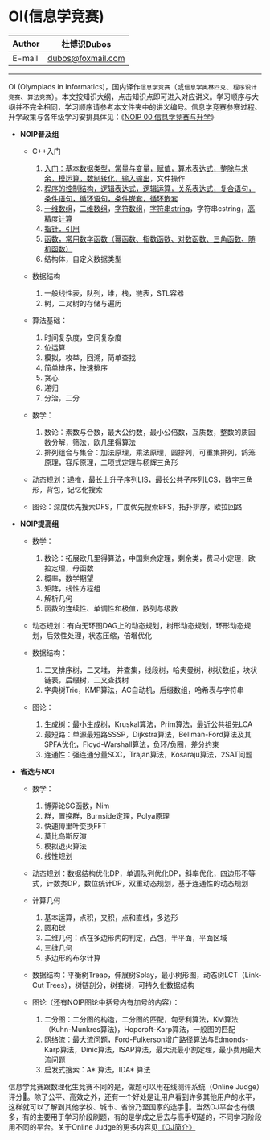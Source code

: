 OI(信息学竞赛)
======

|Author|杜博识Dubos|
|---|---|
|E-mail|dubos@foxmail.com|

------  

OI (Olympiads in Informatics)，国内译作`信息学竞赛`（或`信息学奥林匹克`、`程序设计竞赛`、`算法竞赛`）。本文按知识大纲，点击知识点即可进入对应讲义。学习顺序与大纲并不完全相同，学习顺序请参考本文件夹中的讲义编号。信息学竞赛参赛过程、升学政策与各年级学习安排具体见：《[NOIP 00 信息学竞赛与升学](/NOIP%2000%20信息学竞赛与升学.md)》

* **NOIP普及组**  
	* C++入门
		1. [入门：基本数据类型，常量与变量，赋值，算术表达式，整除与求余，模运算，数制转化，输入输出][NOIP 01 1]，文件操作
		3. [程序的控制结构，逻辑表达式，逻辑运算，关系表达式，复合语句，条件语句，循环语句，条件嵌套，循环嵌套][NOIP 02]
		4. [一维数组][NOIP 03 1]，[二维数组][NOIP 03 2]，[字符数组][NOIP 03 3]，[字符串string][NOIP 03 4]，字符串cstring，[高精度计算][NOIP 03 6]
		5. [指针，引用][NOIP 04]
		5. [函数，常用数学函数（幂函数、指数函数、对数函数、三角函数、随机函数）][NOIP 05 1]
		6. 结构体，自定义数据类型

	* 数据结构
		1. 一般线性表，队列，堆，栈，链表，STL容器
		2. 树，二叉树的存储与遍历
		
	* 算法基础：
		1. 时间复杂度，空间复杂度
		2. 位运算
		3. 模拟，枚举，回溯，简单查找
		4. 简单排序，快速排序
		5. 贪心
		6. 递归
		7. 分治，二分
	
	* 数学：
		1. 数论：素数与合数，最大公约数，最小公倍数，互质数，整数的质因数分解，筛法，欧几里得算法
		2. 排列组合与集合：加法原理，乘法原理，圆排列，可重集排列，鸽笼原理，容斥原理，二项式定理与杨辉三角形
	
	* 动态规划：递推，最长上升子序列LIS，最长公共子序列LCS，数字三角形，背包，记忆化搜索
		
	* 图论：深度优先搜索DFS，广度优先搜索BFS，拓扑排序，欧拉回路

* **NOIP提高组**  
 
	* 数学：
		1. 数论：拓展欧几里得算法，中国剩余定理，剩余类，费马小定理，欧拉定理，母函数
		2. 概率，数学期望
		3. 矩阵，线性方程组
		4. 解析几何
		5. 函数的连续性、单调性和极值，数列与级数
		
	* 动态规划：有向无环图DAG上的动态规划，树形动态规划，环形动态规划，后效性处理，状态压缩，倍增优化
	
	* 数据结构：
		1. 二叉排序树，二叉堆， 并查集，线段树，哈夫曼树，树状数组，块状链表，后缀树，二叉查找树  
		2. 字典树Trie，KMP算法，AC自动机，后缀数组，哈希表与字符串  
	
	* 图论：
		1. 生成树：最小生成树，Kruskal算法，Prim算法，最近公共祖先LCA  
		2. 最短路：单源最短路SSSP，Dijkstra算法，Bellman-Ford算法及其SPFA优化，Floyd-Warshall算法，负环/负圈，差分约束   
		3. 连通性：强连通分量SCC，Trajan算法，Kosaraju算法，2SAT问题

* **省选与NOI**

	* 数学：
		1. 博弈论SG函数，Nim
		2. 群，置换群，Burnside定理，Polya原理
		3. 快速傅里叶变换FFT
		4. 莫比乌斯反演
		5. 模拟退火算法
		6. 线性规划
		
	* 动态规划：数据结构优化DP，单调队列优化DP，斜率优化，四边形不等式，计数类DP，数位统计DP，双重动态规划，基于连通性的动态规划
		
	* 计算几何
		1. 基本运算，点积，叉积，点和直线，多边形
		2. 圆和球
		3. 二维几何：点在多边形内的判定，凸包，半平面，平面区域
		4. 三维几何
		5. 多边形的布尔计算 
		
	* 数据结构：平衡树Treap，伸展树Splay，最小树形图，动态树LCT（Link-Cut Trees），树链剖分，树套树，可持久化数据结构
		
	* 图论（还有NOIP图论中括号内有加号的内容）：   
		1. 二分图：二分图的构造，二分图的匹配，匈牙利算法，KM算法（Kuhn-Munkres算法)，Hopcroft-Karp算法，一般图的匹配
		2. 网络流：最大流问题，Ford-Fulkerson增广路径算法与Edmonds-Karp算法，Dinic算法，ISAP算法，最大流最小割定理，最小费用最大流问题  
		3. 启发式搜索：A* 算法，IDA* 算法  

信息学竞赛跟数理化生竞赛不同的是，做题可以用在线测评系统（Online Judge）评分:100:。除了公平、高效之外，还有一个好处是让用户看到许多其他用户的水平，这样就可以了解到其他学校、城市、省份乃至国家的选手:raising_hand:。当然OJ平台也有很多，有的主要用于学习阶段刷题，有的是学成之后去与高手切磋的，不同学习阶段用不同的平台。关于Online Judge的更多内容见[《OJ简介》](/NOIP%2000%20OJ简介.md)

[NOIP 01 1]:https://github.com/Duboshi/OI/blob/master/NOIP%2001%201%20C++%E5%85%A5%E9%97%A8.cpp
[NOIP 02]:https://github.com/Duboshi/OI/blob/master/NOIP%2002%20%E7%A8%8B%E5%BA%8F%E7%9A%84%E6%8E%A7%E5%88%B6%E7%BB%93%E6%9E%84.cpp
[NOIP 03 1]:https://github.com/Duboshi/OI/blob/master/NOIP%2003%201%20%E4%B8%80%E7%BB%B4%E6%95%B0%E7%BB%84.cpp
[NOIP 03 2]:https://github.com/Duboshi/OI/blob/master/NOIP%2003%202%20%E4%BA%8C%E7%BB%B4%E6%95%B0%E7%BB%84.cpp
[NOIP 03 3]:https://github.com/Duboshi/OI/blob/master/NOIP%2003%203%20%E5%AD%97%E7%AC%A6%E6%95%B0%E7%BB%84.cpp
[NOIP 03 4]:https://github.com/Duboshi/OI/blob/master/NOIP%2003%204%20string%E5%AD%97%E7%AC%A6%E4%B8%B2.cpp
[NOIP 03 6]:https://github.com/Duboshi/OI/blob/master/NOIP%2003%206%20%E9%AB%98%E7%B2%BE%E5%BA%A6%E8%AE%A1%E7%AE%97.cpp
[NOIP 04]:https://github.com/Duboshi/OI/blob/master/NOIP%2004%20%E6%8C%87%E9%92%88.cpp
[NOIP 05 1]:https://github.com/Duboshi/OI/blob/master/NOIP%2005%201%20%E5%87%BD%E6%95%B0.cpp
